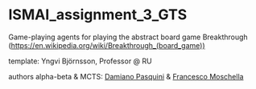 # ISMAI_assignment_3_GTS
Game-playing agents for playing the abstract board game Breakthrough (https://en.wikipedia.org/wiki/Breakthrough_(board_game))

template: Yngvi Björnsson, Professor @ RU

authors alpha-beta & MCTS: <a href="https://github.com/damiano00">Damiano Pasquini</a> & <a href="https://github.com/HarlockOfficial">Francesco Moschella</a>
